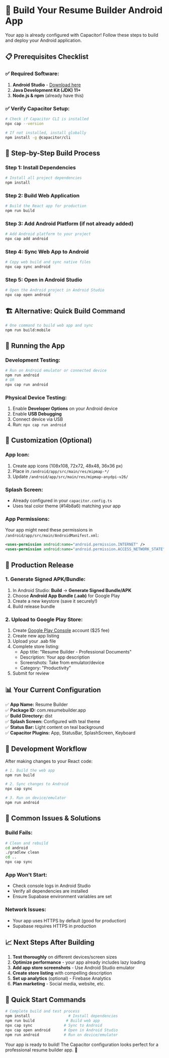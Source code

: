 # 🚀 Build Your Resume Builder Android App

Your app is already configured with Capacitor! Follow these steps to build and deploy your Android application.

## 📋 Prerequisites Checklist

### ✅ Required Software:
1. **Android Studio** - [Download here](https://developer.android.com/studio)
2. **Java Development Kit (JDK) 11+** 
3. **Node.js & npm** (already have this)

### ✅ Verify Capacitor Setup:
```bash
# Check if Capacitor CLI is installed
npx cap --version

# If not installed, install globally
npm install -g @capacitor/cli
```

## 🔧 Step-by-Step Build Process

### Step 1: Install Dependencies
```bash
# Install all project dependencies
npm install
```

### Step 2: Build Web Application
```bash
# Build the React app for production
npm run build
```

### Step 3: Add Android Platform (if not already added)
```bash
# Add Android platform to your project
npx cap add android
```

### Step 4: Sync Web App to Android
```bash
# Copy web build and sync native files
npx cap sync android
```

### Step 5: Open in Android Studio
```bash
# Open the Android project in Android Studio
npx cap open android
```

## 🏗️ Alternative: Quick Build Command
```bash
# One command to build web app and sync
npm run build:mobile
```

## 📱 Running the App

### Development Testing:
```bash
# Run on Android emulator or connected device
npm run android
# OR
npx cap run android
```

### Physical Device Testing:
1. Enable **Developer Options** on your Android device
2. Enable **USB Debugging**
3. Connect device via USB
4. Run: `npx cap run android`

## 🎨 Customization (Optional)

### App Icon:
1. Create app icons (108x108, 72x72, 48x48, 36x36 px)
2. Place in `/android/app/src/main/res/mipmap-*/`
3. Update `/android/app/src/main/res/mipmap-anydpi-v26/`

### Splash Screen:
- Already configured in your `capacitor.config.ts`
- Uses teal color theme (#14b8a6) matching your app

### App Permissions:
Your app might need these permissions in `/android/app/src/main/AndroidManifest.xml`:
```xml
<uses-permission android:name="android.permission.INTERNET" />
<uses-permission android:name="android.permission.ACCESS_NETWORK_STATE" />
```

## 🚀 Production Release

### 1. Generate Signed APK/Bundle:
1. In Android Studio: **Build** → **Generate Signed Bundle/APK**
2. Choose **Android App Bundle (.aab)** for Google Play
3. Create a new keystore (save it securely!)
4. Build release bundle

### 2. Upload to Google Play Store:
1. Create [Google Play Console](https://play.google.com/console) account ($25 fee)
2. Create new app listing
3. Upload your .aab file
4. Complete store listing:
   - App title: "Resume Builder - Professional Documents"
   - Description: Your app description
   - Screenshots: Take from emulator/device
   - Category: "Productivity"
5. Submit for review

## 📊 Your Current Configuration

✅ **App Name:** Resume Builder  
✅ **Package ID:** com.resumebuilder.app  
✅ **Build Directory:** dist  
✅ **Splash Screen:** Configured with teal theme  
✅ **Status Bar:** Light content on teal background  
✅ **Capacitor Plugins:** App, StatusBar, SplashScreen, Keyboard  

## 🔄 Development Workflow

After making changes to your React code:
```bash
# 1. Build the web app
npm run build

# 2. Sync changes to Android
npx cap sync

# 3. Run on device/emulator
npm run android
```

## 🐛 Common Issues & Solutions

### Build Fails:
```bash
# Clean and rebuild
cd android
./gradlew clean
cd ..
npx cap sync
```

### App Won't Start:
- Check console logs in Android Studio
- Verify all dependencies are installed
- Ensure Supabase environment variables are set

### Network Issues:
- Your app uses HTTPS by default (good for production)
- Supabase requires HTTPS in production

## 📈 Next Steps After Building

1. **Test thoroughly** on different devices/screen sizes
2. **Optimize performance** - your app already includes lazy loading
3. **Add app store screenshots** - Use Android Studio emulator
4. **Create store listing** with compelling description
5. **Set up analytics** (optional) - Firebase Analytics
6. **Plan marketing** - Social media, website, etc.

## 🎯 Quick Start Commands

```bash
# Complete build and test process
npm install                 # Install dependencies
npm run build              # Build web app
npx cap sync              # Sync to Android
npx cap open android      # Open in Android Studio
npm run android           # Run on device/emulator
```

Your app is ready to build! The Capacitor configuration looks perfect for a professional resume builder app. 🎉